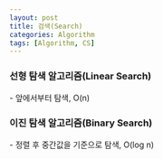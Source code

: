 ```yaml
---
layout: post
title: 검색(Search)
categories: Algorithm
tags: [Algorithm, CS]
---
```


### 선형 탐색 알고리즘(Linear Search) 
\- 앞에서부터 탐색, O(n)

### 이진 탐색 알고리즘(Binary Search) 
\- 정렬 후 중간값을 기준으로 탐색, O(log n)